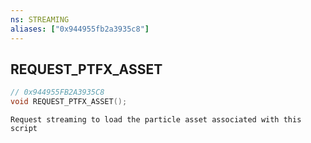 ```yaml
---
ns: STREAMING
aliases: ["0x944955fb2a3935c8"]
---
```

## REQUEST_PTFX_ASSET

```c
// 0x944955FB2A3935C8
void REQUEST_PTFX_ASSET();
```

```
Request streaming to load the particle asset associated with this script
```
